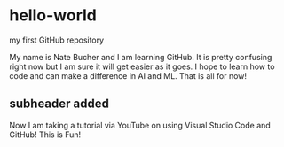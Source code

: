 # hello-world
my first GitHub repository

My name is Nate Bucher and I am learning GitHub.
It is pretty confusing right now but I am sure it will get easier as it goes.
I hope to learn how to code and can make a difference in AI and ML.
That is all for now!
## subheader added
Now I am taking a tutorial via YouTube on using Visual Studio Code and GitHub!
This is Fun!